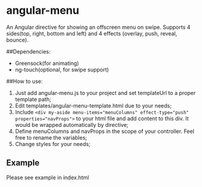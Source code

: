 angular-menu
=====================

An Angular directive for showing an offscreen menu on swipe.
Supports 4 sides(top, right, bottom and left) and 4 effects (overlay, push, reveal, bounce).

##Dependencies:

 - Greensock(for animating)
 - ng-touch(optional, for swipe support)

##How to use:

  1. Just add angular-menu.js to your project and set templateUrl to a proper template path;
  2. Edit templates/angular-menu-template.html due to your needs;
  3. Include ```<div my-aside menu-items="menuColumns" effect-type="push" properties="navProps">``` to your html file and add content to this div. It would be wrapped automatically by directive;
  4. Define menuColumns and navProps in the scope of your controller. Feel free to rename the variables;
  5. Change styles for your needs;

## Example
Please see example in index.html
